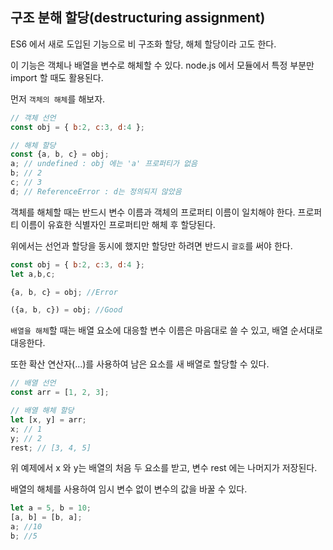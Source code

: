 ## 구조 분해 할당(destructuring assignment)

ES6 에서 새로 도입된 기능으로 비 구조화 할당, 해체 할당이라 고도 한다.



이 기능은 객체나 배열을 변수로 해체할 수 있다. node.js 에서 모듈에서 특정 부분만 import 할 때도 활용된다.

먼저 `객체의 해체`를 해보자.

```javascript
// 객체 선언
const obj = { b:2, c:3, d:4 };

// 해체 할당
const {a, b, c} = obj;
a; // undefined : obj 에는 'a' 프로퍼티가 없음
b; // 2
c; // 3
d; // ReferenceError : d는 정의되지 않았음
```

객체를 해체할 때는 반드시 변수 이름과 객체의 프로퍼티 이름이 일치해야 한다. 프로퍼티 이름이 유효한 식별자인 프로퍼티만 해체 후 할당된다.

위에서는 선언과 할당을 동시에 했지만 할당만 하려면 반드시 `괄호`를 써야 한다.

```javascript
const obj = { b:2, c:3, d:4 };
let a,b,c;

{a, b, c} = obj; //Error

({a, b, c}) = obj; //Good
```



`배열을 해체`할 때는 배열 요소에 대응할 변수 이름은 마음대로 쓸 수 있고, 배열 순서대로 대응한다.

또한 확산 연산자(...)를 사용하여 남은 요소를 새 배열로 할당할 수 있다.

```javascript
// 배열 선언
const arr = [1, 2, 3];

// 배열 해체 할당
let [x, y] = arr;
x; // 1
y; // 2
rest; // [3, 4, 5]
```

위 예제에서 x 와 y는 배열의 처음 두 요소를 받고, 변수 rest 에는 나머지가 저장된다.

배열의 해체를 사용하여 임시 변수 없이 변수의 값을 바꿀 수 있다.

```javascript
let a = 5, b = 10;
[a, b] = [b, a];
a; //10
b; //5
```

